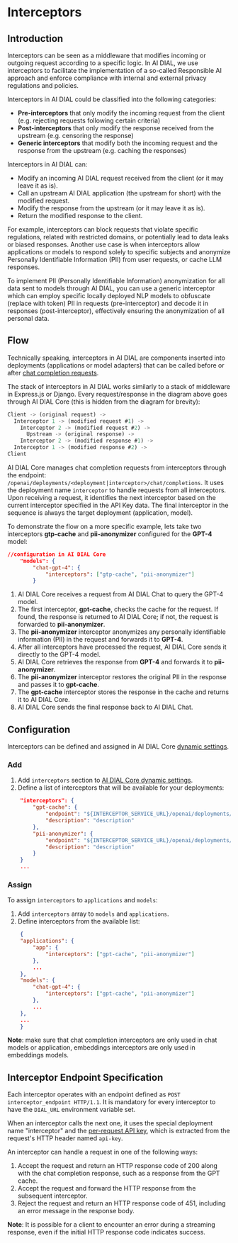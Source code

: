 # Interceptors

## Introduction

Interceptors can be seen as a middleware that modifies incoming or outgoing request according to a specific logic. In AI DIAL, we use interceptors to facilitate the implementation of a so-called Responsible AI approach and enforce compliance with internal and external privacy regulations and policies.

Interceptors in AI DIAL could be classified into the following categories:

* **Pre-interceptors** that only modify the incoming request from the client (e.g. rejecting requests following certain criteria)
* **Post-interceptors** that only modify the response received from the upstream (e.g. censoring the response)
* **Generic interceptors** that modify both the incoming request and the response from the upstream (e.g. caching the responses)

Interceptors in AI DIAL can:

* Modify an incoming AI DIAL request received from the client (or it may leave it as is).
* Call an upstream AI DIAL application (the upstream for short) with the modified request.
* Modify the response from the upstream (or it may leave it as is).
* Return the modified response to the client.

For example, interceptors can block requests that violate specific regulations, related with restricted domains, or potentially lead to data leaks or biased responses. Another use case is when interceptors allow applications or models to respond solely to specific subjects and anonymize Personally Identifiable Information (PII) from user requests, or cache LLM responses.

To implement PII (Personally Identifiable Information) anonymization for all data sent to models through AI DIAL, you can use a generic interceptor which can employ specific locally deployed NLP models to obfuscate (replace with token) PII in requests (pre-interceptor) and decode it in responses (post-interceptor), effectively ensuring the anonymization of all personal data.

## Flow

Technically speaking, interceptors in AI DIAL are components inserted into deployments (applications or model adapters) that can be called before or after [chat completion requests](https://epam-rail.com/dial_api#/paths/~1openai~1deployments~1%7BDeployment%20Name%7D~1chat~1completions/post).

The stack of interceptors in AI DIAL works similarly to a stack of middleware in Express.js or Django. Every request/response in the diagram above goes through AI DIAL Core (this is hidden from the diagram for brevity):

```js
Client -> (original request) ->
  Interceptor 1 -> (modified request #1) ->
    Interceptor 2 -> (modified request #2) ->
      Upstream -> (original response) ->
    Interceptor 2 -> (modified response #1) ->
  Interceptor 1 -> (modified response #2) ->
Client
```

AI DIAL Core manages chat completion requests from interceptors through the endpoint: `/openai/deployments/<deployment|interceptor>/chat/completions`. It uses the deployment name `interceptor` to handle requests from all interceptors. Upon receiving a request, it identifies the next interceptor based on the current interceptor specified in the API Key data. The final interceptor in the sequence is always the target deployment (application, model).

To demonstrate the flow on a more specific example, lets take two interceptors **gtp-cache** and **pii-anonymizer** configured for the **GPT-4** model:

```json
//configuration in AI DIAL Core
    "models": {
        "chat-gpt-4": {
            "interceptors": ["gtp-cache", "pii-anonymizer"]
        }
```

1. AI DIAL Core receives a request from AI DIAL Chat to query the GPT-4 model.
2. The first interceptor, **gpt-cache**, checks the cache for the request. If found, the response is returned to AI DIAL Core; if not, the request is forwarded to **pii-anonymizer**.
3. The **pii-anonymizer** interceptor anonymizes any personally identifiable information (PII) in the request and forwards it to **GPT-4**.
4. After all interceptors have processed the request, AI DIAL Core sends it directly to the GPT-4 model.
5. AI DIAL Core retrieves the response from **GPT-4** and forwards it to **pii-anonymizer**.
6. The **pii-anonymizer** interceptor restores the original PII in the response and passes it to **gpt-cache**.
7. The **gpt-cache** interceptor stores the response in the cache and returns it to AI DIAL Core.
8. AI DIAL Core sends the final response back to AI DIAL Chat.

## Configuration

Interceptors can be defined and assigned in AI DIAL Core [dynamic settings](https://github.com/epam/ai-dial-core?tab=readme-ov-file#dynamic-settings).

### Add

1. Add `interceptors` section to [AI DIAL Core dynamic settings](https://github.com/epam/ai-dial-core/blob/development/sample/aidial.config.json#L3).
2. Define a list of interceptors that will be available for your deployments: 

```json
    "interceptors": {
        "gpt-cache": {
            "endpoint": "${INTERCEPTOR_SERVICE_URL}/openai/deployments/gpt-cache/chat/completions",
            "description": "description"
        },
        "pii-anonymizer": {
            "endpoint": "${INTERCEPTOR_SERVICE_URL}/openai/deployments/pii-anonymizer/chat/completions",
            "description": "description"
        }
    }
    ...
```

### Assign

To assign `interceptors` to `applications` and `models`:

1. Add `interceptors` array to `models` and `applications`.
2. Define interceptors from the available list: 

```json
    { 
    "applications": {
        "app": {
            "interceptors": ["gpt-cache", "pii-anonymizer"]                
        },
        ...
    },
    "models": {
        "chat-gpt-4": {
            "interceptors": ["gpt-cache", "pii-anonymizer"]            
        },
        ...
    },
    ...
    }
```

**Note**: make sure that chat completion interceptors are only used in chat models or application, embeddings interceptors are only used in embeddings models.

## Interceptor Endpoint Specification

Each interceptor operates with an endpoint defined as `POST interceptor_endpoint HTTP/1.1`. It is mandatory for every interceptor to have the `DIAL_URL` environment variable set.

When an interceptor calls the next one, it uses the special deployment name "interceptor" and the [per-request API key](../Roles%20and%20Access%20Control/API%20Keys#per-request-keys), which is extracted from the request's HTTP header named `api-key`.

An interceptor can handle a request in one of the following ways:

1. Accept the request and return an HTTP response code of 200 along with the chat completion response, such as a response from the GPT cache.
2. Accept the request and forward the HTTP response from the subsequent interceptor.
3. Reject the request and return an HTTP response code of 451, including an error message in the response body.

**Note**: It is possible for a client to encounter an error during a streaming response, even if the initial HTTP response code indicates success.